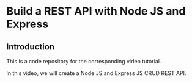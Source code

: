 # Build a REST API with Node JS and Express


## Introduction
This is a code repository for the corresponding video tutorial. 

In this video, we will create a Node JS and Express JS CRUD REST API.
